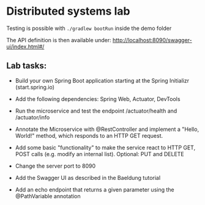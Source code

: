 # Distributed systems lab

Testing is possible with `./gradlew bootRun` inside the demo folder

The API definition is then available under: [http://localhost:8090/swagger-ui/index.html#/](http://localhost:8090/swagger-ui/index.html#/)

## Lab tasks:

- Build your own Spring Boot application starting at the Spring Initializr (start.spring.io)

- Add the following dependencies: Spring Web, Actuator, DevTools

- Run the microservice and test the endpoint /actuator/health and /actuator/info

- Annotate the Microservice with @RestController and implement a "Hello, World!" method, which responds to an HTTP GET request.

- Add some basic "functionality" to make the service react to HTTP GET, POST calls (e.g. modify an internal list). Optional: PUT and DELETE

- Change the server port to 8090

- Add the Swagger UI as described in the Baeldung tutorial

- Add an echo endpoint that returns a given parameter using the @PathVariable annotation
